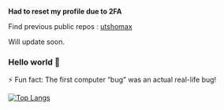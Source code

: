 **Had to reset my profile due to 2FA**

Find previous public repos : [utshomax](https://github.com/utshomax-zz)

Will update soon.

### Hello world 👋
⚡ Fun fact: The first computer “bug” was an actual real-life bug!
<!--
- 👋 Hi, I’m @utsho
- 👀 I’m interested in ...
- 🌱 I’m currently learning ...
- 💞️ I’m looking to collaborate on ...
- 📫 How to reach me ... -->

[![Top Langs](https://github-readme-stats.vercel.app/api/top-langs/?username=utshomax&layout=compact)](https://github.com/utshomax/github-readme-stats)
